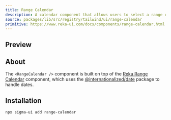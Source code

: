 ```yaml
---
title: Range Calendar
description: A calendar component that allows users to select a range of dates.
source: packages/lib/src/registry/tailwind/ui/range-calendar
primitive: https://www.reka-ui.com/docs/components/range-calendar.html
---
```


## Preview

<ComponentPreview name="RangeCalendar" />

## About

The `<RangeCalendar />` component is built on top of the [Reka Range Calendar](https://www.reka-ui.com/docs/components/date-range-picker.html) component, which uses the [@internationalized/date](https://react-spectrum.adobe.com/internationalized/date/index.html) package to handle dates.

## Installation

```bash
npx sigma-ui add range-calendar
```
